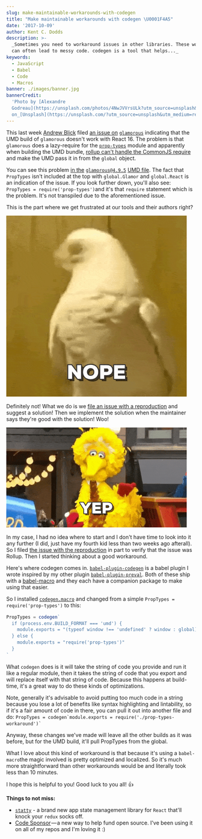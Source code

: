 ```yaml
---
slug: make-maintainable-workarounds-with-codegen
title: "Make maintainable workarounds with codegen \U0001F4A5"
date: '2017-10-09'
author: Kent C. Dodds
description: >-
  _Sometimes you need to workaround issues in other libraries. These workarounds
  can often lead to messy code. codegen is a tool that helps..._
keywords:
  - JavaScript
  - Babel
  - Code
  - Macros
banner: ./images/banner.jpg
bannerCredit:
  'Photo by [Alexandre
  Godreau](https://unsplash.com/photos/4NwJVVrsULk?utm_source=unsplash&utm_medium=referral&utm_content=creditCopyText)
  on_[Unsplash](https://unsplash.com/?utm_source=unsplash&utm_medium=referral&utm_content=creditCopyText)'
---
```


This last week [Andrew Blick](https://github.com/blicksky) filed
[an issue on](https://github.com/paypal/glamorous/issues/334)
[`glamorous`](https://github.com/paypal/glamorous/issues/334) indicating that
the UMD build of `glamorous` doesn't work with React 16. The problem is that
`glamorous` does a lazy-require for the
[`prop-types`](https://www.npmjs.com/package/prop-types) module and apparently
when building the UMD bundle,
[rollup can't handle the CommonJS require](https://github.com/rollup/rollup/issues/1646)
and make the UMD pass it in from the `global` object.

You can see this problem
[in the](https://unpkg.com/glamorous@4.9.5/dist/glamorous.umd.js)
[`glamorous@4.9.5`](https://unpkg.com/glamorous@4.9.5/dist/glamorous.umd.js)
[UMD file](https://unpkg.com/glamorous@4.9.5/dist/glamorous.umd.js). The fact
that `PropTypes` isn't included at the top with `global.Glamor` and
`global.React` is an indication of the issue. If you look further down, you'll
also see: `PropTypes = require('prop-types')`and it's that `require` statement
which is the problem. It's not transpiled due to the aforementioned issue.

This is the part where we get frustrated at our tools and their authors right?

![](./images/0.gif)

Definitely not! What we do is we
[file an issue with a reproduction](https://gist.github.com/Rich-Harris/88c5fc2ac6dc941b22e7996af05d70ff)
and suggest a solution! Then we implement the solution when the maintainer says
they're good with the solution! Woo!

![](./images/1.gif)

In my case, I had no idea where to start and I don't have time to look into it
any further (I did, just have my fourth kid less than two weeks ago afterall).
So I filed
[the issue with the reproduction](https://github.com/rollup/rollup/issues/1646)
in part to verify that the issue was Rollup. Then I started thinking about a
good workaround.

Here's where codegen comes in.
[`babel-plugin-codegen`](https://github.com/kentcdodds/babel-plugin-codegen) is
a babel plugin I wrote inspired by my other plugin
[`babel-plugin-preval`](https://github.com/kentcdodds/babel-plugin-preval). Both
of these ship with a [babel-macro](https://github.com/kentcdodds/babel-macros)
and they each have a companion package to make using that easier.

So I installed [`codegen.macro`](https://www.npmjs.com/package/codegen.macro)
and changed from a simple `PropTypes = require('prop-types')` to this:

```js
PropTypes = codegen`  
  if (process.env.BUILD_FORMAT === 'umd') {  
    module.exports = "(typeof window !== 'undefined' ? window : global).PropTypes"  
  } else {  
    module.exports = "require('prop-types')"  
  }  
`
```

What `codegen` does is it will take the string of code you provide and run it
like a regular module, then it takes the string of code that you export and will
replace itself with that string of code. Because this happens at build-time,
it's a great way to do these kinds of optimizations.

Note, generally it's advisable to avoid putting too much code in a string
because you lose a lot of benefits like syntax highlighting and lintability, so
if it's a fair amount of code in there, you can pull it out into another file
and do:
`` PropTypes = codegen`module.exports = require('./prop-types-workaround')` ``

Anyway, these changes we've made will leave all the other builds as it was
before, but for the UMD build, it'll pull PropTypes from the global.

What I love about this kind of workaround is that because it's using a
`babel-macro`the magic involved is pretty optimized and localized. So it's much
more straightforward than other workarounds would be and literally took less
than 10 minutes.

I hope this is helpful to you! Good luck to you all! 👍

**Things to not miss:**

- [`statty`](https://github.com/vesparny/statty) - a brand new app state
  management library for `React` that'll knock your `redux` socks off.
- [Code Sponsor](https://codesponsor.io/) — a new way to help fund open source.
  I've been using it on all of my repos and I'm loving it :)
